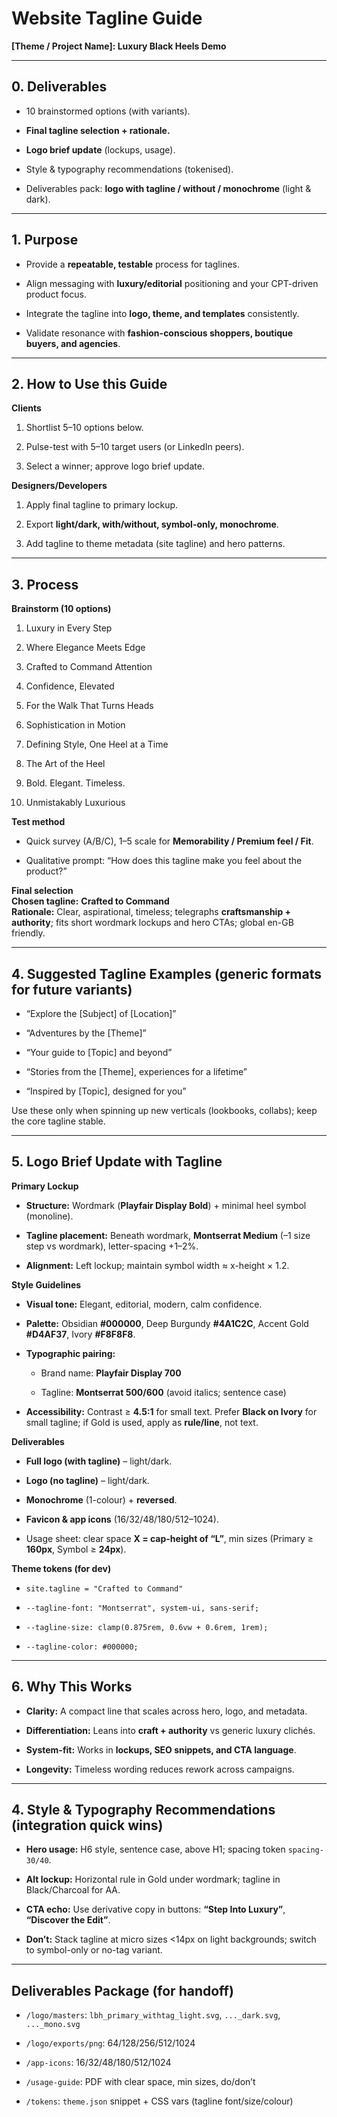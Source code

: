 # **Website Tagline Guide**

**\[Theme / Project Name\]: Luxury Black Heels Demo**

---

## **0\. Deliverables**

* 10 brainstormed options (with variants).

* **Final tagline selection \+ rationale.**

* **Logo brief update** (lockups, usage).

* Style & typography recommendations (tokenised).

* Deliverables pack: **logo with tagline / without / monochrome** (light & dark).

---

## **1\. Purpose**

* Provide a **repeatable, testable** process for taglines.

* Align messaging with **luxury/editorial** positioning and your CPT-driven product focus.

* Integrate the tagline into **logo, theme, and templates** consistently.

* Validate resonance with **fashion-conscious shoppers, boutique buyers, and agencies**.

---

## **2\. How to Use this Guide**

**Clients**

1. Shortlist 5–10 options below.

2. Pulse-test with 5–10 target users (or LinkedIn peers).

3. Select a winner; approve logo brief update.

**Designers/Developers**

1. Apply final tagline to primary lockup.

2. Export **light/dark, with/without, symbol-only, monochrome**.

3. Add tagline to theme metadata (site tagline) and hero patterns.

---

## **3\. Process**

**Brainstorm (10 options)**

1. Luxury in Every Step

2. Where Elegance Meets Edge

3. Crafted to Command Attention

4. Confidence, Elevated

5. For the Walk That Turns Heads

6. Sophistication in Motion

7. Defining Style, One Heel at a Time

8. The Art of the Heel

9. Bold. Elegant. Timeless.

10. Unmistakably Luxurious

**Test method**

* Quick survey (A/B/C), 1–5 scale for **Memorability / Premium feel / Fit**.

* Qualitative prompt: “How does this tagline make you feel about the product?”

**Final selection**  
 **Chosen tagline:** **Crafted to Command**  
 **Rationale:** Clear, aspirational, timeless; telegraphs **craftsmanship \+ authority**; fits short wordmark lockups and hero CTAs; global en-GB friendly.

---

## **4\. Suggested Tagline Examples (generic formats for future variants)**

* “Explore the \[Subject\] of \[Location\]”

* “Adventures by the \[Theme\]”

* “Your guide to \[Topic\] and beyond”

* “Stories from the \[Theme\], experiences for a lifetime”

* “Inspired by \[Topic\], designed for you”

Use these only when spinning up new verticals (lookbooks, collabs); keep the core tagline stable.

---

## **5\. Logo Brief Update with Tagline**

**Primary Lockup**

* **Structure:** Wordmark (**Playfair Display Bold**) \+ minimal heel symbol (monoline).

* **Tagline placement:** Beneath wordmark, **Montserrat Medium** (–1 size step vs wordmark), letter-spacing \+1–2%.

* **Alignment:** Left lockup; maintain symbol width ≈ x-height × 1.2.

**Style Guidelines**

* **Visual tone:** Elegant, editorial, modern, calm confidence.

* **Palette:** Obsidian **\#000000**, Deep Burgundy **\#4A1C2C**, Accent Gold **\#D4AF37**, Ivory **\#F8F8F8**.

* **Typographic pairing:**

  * Brand name: **Playfair Display 700**

  * Tagline: **Montserrat 500/600** (avoid italics; sentence case)

* **Accessibility:** Contrast ≥ **4.5:1** for small text. Prefer **Black on Ivory** for small tagline; if Gold is used, apply as **rule/line**, not text.

**Deliverables**

* **Full logo (with tagline)** – light/dark.

* **Logo (no tagline)** – light/dark.

* **Monochrome** (1-colour) \+ **reversed**.

* **Favicon & app icons** (16/32/48/180/512–1024).

* Usage sheet: clear space **X \= cap-height of “L”**, min sizes (Primary ≥ **160px**, Symbol ≥ **24px**).

**Theme tokens (for dev)**

* `site.tagline = "Crafted to Command"`

* `--tagline-font: "Montserrat", system-ui, sans-serif;`

* `--tagline-size: clamp(0.875rem, 0.6vw + 0.6rem, 1rem);`

* `--tagline-color: #000000;`

---

## **6\. Why This Works**

* **Clarity:** A compact line that scales across hero, logo, and metadata.

* **Differentiation:** Leans into **craft \+ authority** vs generic luxury clichés.

* **System-fit:** Works in **lockups, SEO snippets, and CTA language**.

* **Longevity:** Timeless wording reduces rework across campaigns.

---

## **4\. Style & Typography Recommendations (integration quick wins)**

* **Hero usage:** H6 style, sentence case, above H1; spacing token `spacing-30/40`.

* **Alt lockup:** Horizontal rule in Gold under wordmark; tagline in Black/Charcoal for AA.

* **CTA echo:** Use derivative copy in buttons: **“Step Into Luxury”**, **“Discover the Edit”**.

* **Don’t:** Stack tagline at micro sizes \<14px on light backgrounds; switch to symbol-only or no-tag variant.

---

## **Deliverables Package (for handoff)**

* `/logo/masters`: `lbh_primary_withtag_light.svg`, `..._dark.svg`, `..._mono.svg`

* `/logo/exports/png`: 64/128/256/512/1024

* `/app-icons`: 16/32/48/180/512/1024

* `/usage-guide`: PDF with clear space, min sizes, do/don’t

* `/tokens`: `theme.json` snippet \+ CSS vars (tagline font/size/colour)

